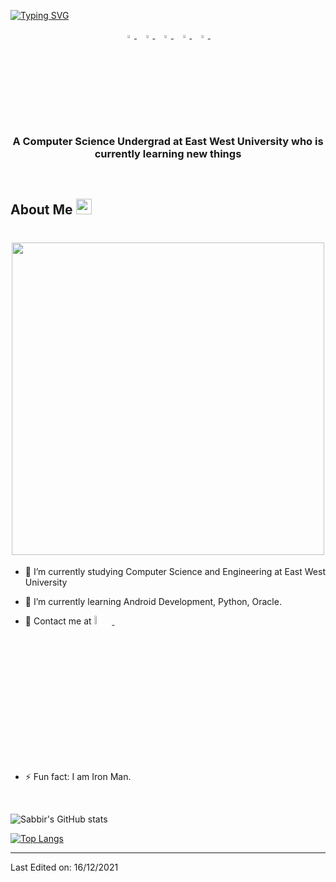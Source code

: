 [![Typing SVG](https://readme-typing-svg.herokuapp.com?font=Arial&color=%2309F707&center=true&multiline=true&width=500&lines=Hello%2C+I+am+Afridi.+Welcome+to+my+Github+Profile)](https://git.io/typing-svg)

  
  
<p align="center">
  <a href="https://www.linkedin.com/in/smahmuddz/">
   <img src="https://img.icons8.com/color/48/000000/linkedin.png" width="3.5%"/>
    </a><span>&nbsp;</span>
  <a href="https://twitter.com/smahmuddz">
    <img src="https://img.icons8.com/color/48/000000/twitter.png" width="3.5%"/>
  </a><span>&nbsp;</span>
  <a href="https://www.instagram.com/magician_sm">
    <img src="https://img.icons8.com/fluent/48/000000/instagram-new.png" width="3.5%"/>
  </a><span>&nbsp;</span>
  <a href="mailto:smahmuddz@gmail.com">
    <img src="https://img.icons8.com/fluent/48/000000/gmail.png" width="3.5%"/>
  </a><span>&nbsp;</span>
  <a href="https://github.com/smahmuddz">
    <img src="https://img.icons8.com/fluent/48/000000/github.png" width="3.5%"/>
  </a><span>&nbsp;</span>
</p>
<h3 align="center">A Computer Science Undergrad at East West University who is currently learning new things</h3>

<br>
<h2> About Me <img src="https://media.giphy.com/media/hvRJCLFzcasrR4ia7z/giphy.gif" width="25px"> </h2>

<h1 align="center"> <img src="https://media2.giphy.com/media/RbDKaczqWovIugyJmW/giphy.gif?cid=ecf05e478kp5opmz3eqgnonnmkt4htkhnz9i1rrgu6ekhao8&rid=giphy.gif&ct=g" width ="500px"></h1>

- 🔭 I’m currently studying Computer Science and Engineering at East West University
  
- 🌱 I’m currently learning Android Development, Python, Oracle.
  
- 💬 Contact me at     <a href="https://www.linkedin.com/in/smahmuddz/">
   <img src="https://pngpress.com/wp-content/uploads/2020/09/uploads_linkedIn_linkedIn_PNG31.png" width="6%"/>
    </a><span>&nbsp;</span>
  
- ⚡ Fun fact: I am Iron Man.

<br>

![Sabbir's GitHub stats](https://github-readme-stats.vercel.app/api?username=smahmuddz&show_icons=true&theme=radical)

[![Top Langs](https://github-readme-stats.vercel.app/api/top-langs/?username=smahmuddz)](https://github.com/anuraghazra/github-readme-stats)

------



Last Edited on: 16/12/2021
